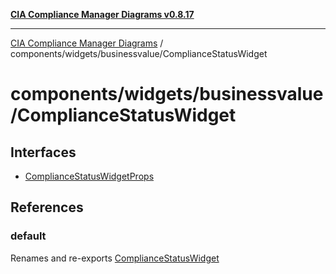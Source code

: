 [**CIA Compliance Manager Diagrams v0.8.17**](../../../../README.md)

***

[CIA Compliance Manager Diagrams](../../../../modules.md) / components/widgets/businessvalue/ComplianceStatusWidget

# components/widgets/businessvalue/ComplianceStatusWidget

## Interfaces

- [ComplianceStatusWidgetProps](interfaces/ComplianceStatusWidgetProps.md)

## References

### default

Renames and re-exports [ComplianceStatusWidget](../../../variables/ComplianceStatusWidget.md)
